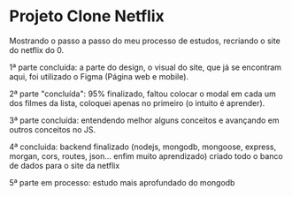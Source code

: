 # Projeto Clone Netflix
 
Mostrando o passo a passo do meu processo de estudos, recriando o site do netflix do 0.

1ª parte concluída: a parte do design, o visual do site, que já se encontram aqui, foi utilizado o Figma (Página web e mobile).

2ª parte "concluída": 95% finalizado, faltou colocar o modal em cada um dos filmes da lista, coloquei apenas no primeiro (o intuito é aprender).

3ª parte concluída: entendendo melhor alguns conceitos e avançando em outros conceitos no JS.

4ª concluida: backend finalizado (nodejs, mongodb, mongoose, express, morgan, cors, routes, json... enfim muito aprendizado) criado todo o banco de dados para o site da netflix

5ª parte em processo: estudo mais aprofundado do mongodb




